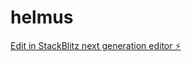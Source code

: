 # helmus

[Edit in StackBlitz next generation editor ⚡️](https://stackblitz.com/~/github.com/Helmus101/helmus)